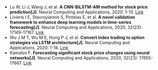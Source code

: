 * Lu W, Li J, Wang J, et al. <b>A CNN-BiLSTM-AM method for stock price prediction[J]</b>. Neural Computing and Applications, 2020: 1-13. [Link](https://link.springer.com/article/10.1007/s00521-020-05532-z)
* Livieris I E, Stavroyiannis S, Pintelas E, et al. <b>A novel validation framework to enhance deep learning models in time-series forecasting[J]</b>. Neural Computing and Applications, 2020, 32(23): 17149-17167. [Link](https://link.springer.com/article/10.1007/s00521-020-05169-y)
* Wu J M T, Wu M E, Hung P J, et al. <b>Convert index trading to option strategies via LSTM architecture[J]</b>. Neural Computing and Applications, 2020: 1-18. [Link](https://link.springer.com/article/10.1007/s00521-020-05377-6)
* Kamalov F. <b>Forecasting significant stock price changes using neural networks[J]</b>. Neural Computing and Applications, 2020, 32(23): 17655-17667. [Link](https://link.springer.com/article/10.1007/s00521-020-04942-3)
